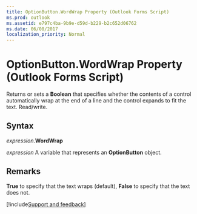 ```yaml
---
title: OptionButton.WordWrap Property (Outlook Forms Script)
ms.prod: outlook
ms.assetid: e797c4ba-9b9e-d59d-b229-b2c652d06762
ms.date: 06/08/2017
localization_priority: Normal
---
```



# OptionButton.WordWrap Property (Outlook Forms Script)

Returns or sets a  **Boolean** that specifies whether the contents of a control automatically wrap at the end of a line and the control expands to fit the text. Read/write.


## Syntax

_expression_.**WordWrap**

_expression_ A variable that represents an  **OptionButton** object.


## Remarks

 **True** to specify that the text wraps (default), **False** to specify that the text does not.

[!include[Support and feedback](~/includes/feedback-boilerplate.md)]